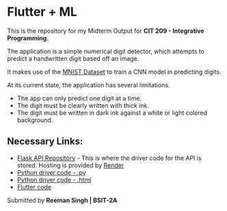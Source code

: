 # Flutter + ML

This is the repository for my Midterm Output for **CIT 209 - Integrative Programming**.

The application is a simple numerical digit detector, which attempts to predict a handwritten digit based off an image.

It makes use of the [MNIST Dataset](http://yann.lecun.com/exdb/mnist/) to train a CNN model in predicting digits.

At its current state, the application has several limitations.

- The app can only predict one digit at a time.
- The digit must be clearly written with thick ink.
- The digit must be written in dark ink against a white or light colored background.

## Necessary Links:

- [Flask API Repository](https://github.com/ReemanS/flask-flutter-api) - This is where the driver code for the API is stored. Hosting is provided by [Render](https://render.com/)
- [Python driver code - .py](<https://github.com/ReemanS/flutter_ml/blob/master/assets/number_classification_(flutter_%2B_ml).py>)
- [Python driver code - .html](<https://github.com/ReemanS/flutter_ml/blob/master/assets/Number_Classification_(Flutter_%2B_ML).html>)
- [Flutter code](https://github.com/ReemanS/flutter_ml/blob/master/lib/main.dart)

Submitted by **Reeman Singh | BSIT-2A**
